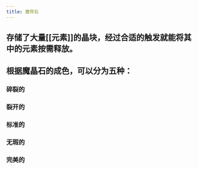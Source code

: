 ```yaml
---
title: 魔导石
---
```


## 存储了大量[[元素]]的晶块，经过合适的触发就能将其中的元素按需释放。
## 根据魔晶石的成色，可以分为五种：
### 碎裂的
### 裂开的
### 标准的
### 无瑕的
### 完美的
